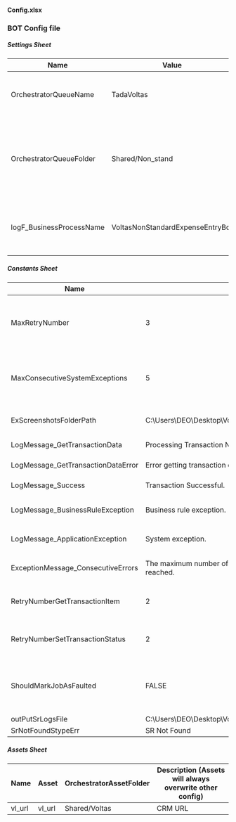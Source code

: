 #### Config.xlsx

### BOT Config file 

##### Settings Sheet

| Name                     | Value                            | Description                                                                                                                                                                                        |
| ------------------------ | -------------------------------- | -------------------------------------------------------------------------------------------------------------------------------------------------------------------------------------------------- |
| OrchestratorQueueName    | TadaVoltas                      | Orchestrator queue Name. The value must match with the queue name defined on Orchestrator.                                                                                                         |
| OrchestratorQueueFolder  | Shared/Non_stand                  | Folder name. The value must match a folder defined in Orchestrator and queue specified as OrchestratorQueueName should be created in this folder. For classic folders leave the value field empty. |
| logF_BusinessProcessName | VoltasNonStandardExpenseEntryBot | Logging field which allows grouping of log data of two or more subprocesses under the same business process name                                                                                   |


##### Constants Sheet

| Name                               | Value                                                             | Description                                                                                                                                                             |
| ---------------------------------- | ----------------------------------------------------------------- | ----------------------------------------------------------------------------------------------------------------------------------------------------------------------- |
| MaxRetryNumber                     | 3                                                                 | Must be 0 if working with Orchestrator queues. If > 0, the robot will retry the same transaction which failed with a system exception. Must be an integer value.        |
| MaxConsecutiveSystemExceptions     | 5                                                                 | The number of consecutive system exceptions allowed. If MaxConsecutiveSystemExceptions is reached, the job is stopped. To disable this feature, set the value to 0.     |
| ExScreenshotsFolderPath            | C:\\Users\\DEO\\Desktop\\VoltasNSESlogs\                                                  | Where to save exceptions screenshots - can be a full or a relative path.                                                                                                |
| LogMessage_GetTransactionData      | Processing Transaction Number:                                    | Static part of logging message. Calling Get Transaction Data.                                                                                                           |
| LogMessage_GetTransactionDataError | Error getting transaction data for Transaction Number:            | Static part of logging message. Error retrieving Transaction Data.                                                                                                      |
| LogMessage_Success                 | Transaction Successful.                                           | Static part of logging message. Processed Transaction succesful.                                                                                                        |
| LogMessage_BusinessRuleException   | Business rule exception.                                          | Static part of logging message. Processed Transaction failed with business exception.                                                                                   |
| LogMessage_ApplicationException    | System exception.                                                 | Static part of logging message. Processed Transaction failed with application exception.                                                                                |
| ExceptionMessage_ConsecutiveErrors | The maximum number of consecutive system exceptions was reached.  | Error message in case MaxConsecutiveSystemExceptions number is reached.                                                                                                 |
| RetryNumberGetTransactionItem      | 2                                                                 | The number of times Get Transaction Item activity is retried in case of an exception. Must be an integer >= 1.                                                          |
| RetryNumberSetTransactionStatus    | 2                                                                 | The number of times Set transaction status activity is retried in case of an exception. Must be an integer >= 1.                                                        |
| ShouldMarkJobAsFaulted             | FALSE                                                             | Must be TRUE or FALSE. If the value is TRUE and an error occurs in Initialization state or the MaxConsecutiveSystemExceptions is reached, the job is marked as Faulted. |
| outPutSrLogsFile                   | C:\\Users\\DEO\\Desktop\\VoltasNSESlogs\\OutPutSrLogsFile.xlsx |                                                                                                                                                                         |
| SrNotFoundStypeErr                 | SR Not Found                                           |                                                                                                                                                                         |


##### Assets Sheet

| Name   | Asset  | OrchestratorAssetFolder | Description (Assets will always overwrite other config) |
| ------ | ------ | ----------------------- | ------------------------------------------------------- |
| vl_url | vl_url | Shared/Voltas           | CRM URL                                                 |
